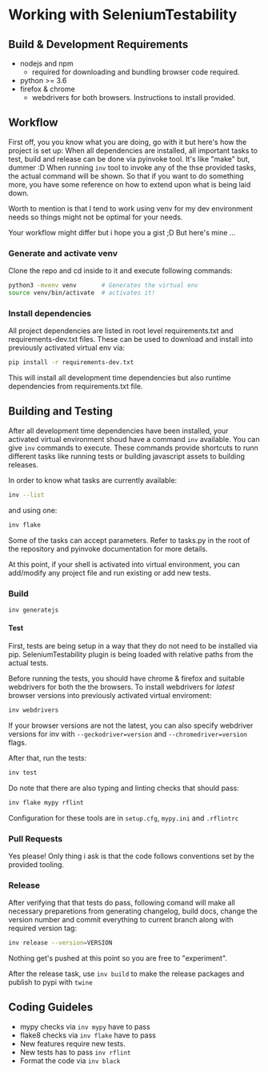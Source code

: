 # Working with SeleniumTestability

## Build & Development Requirements

- nodejs and npm
   - required for downloading and bundling browser code required.
- python >= 3.6
- firefox & chrome
  - webdrivers for both browsers. Instructions to install provided.


## Workflow

First off, you you know what you are doing, go with it but here's
how the project is set up: When all dependencies are installed, all
important tasks to test, build and release can be done via pyinvoke
tool. It's like "make" but, dummer :D  When running `inv` tool to
invoke any of the thse provided tasks, the actual command will be
shown. So that if you want to do something more, you have some
reference on how to extend upon what is being laid down.

Worth to mention is that I tend to work using venv for my dev
environment needs so things might not be optimal for your needs.

Your workflow might differ but i hope you a gist ;D But here's
mine ...


### Generate and activate venv

Clone the repo and cd inside to it and execute following commands:

```bash
python3 -mvenv venv       # Generates the virtual env
source venv/bin/activate  # activates it!
```

### Install dependencies
All project dependencies are listed in root level requirements.txt
and requirements-dev.txt files. These can be used to download and
install into previously activated virtual env via:

```bash
pip install -r requirements-dev.txt
```

This will install all development time dependencies but also runtime
dependencies from requirements.txt file.

## Building and Testing

After all development time dependencies have been installed, your
activated virtual environment shoud have a command `inv` available.
You can give `inv` commands to execute.  These commands provide
shortcuts to runn different tasks like running tests or building
javascript assets to building releases.

In order to know what tasks are currently available:

```bash
inv --list
```

and using one:

```bash
inv flake
```

Some of the tasks can accept parameters. Refer to tasks.py in the
root of the repository and pyinvoke documentation for more details.

At this point, if your shell is activated into virtual environment,
you can add/modify any project file and run existing or add new
tests.

### Build

```bash
inv generatejs
```

#### Test

First, tests are being setup in a way that they do not need to be installed
via pip. SeleniumTestability plugin is being loaded with relative paths
from the actual tests.

Before running the tests, you should have chrome & firefox and suitable
webdrivers for both the the browsers. To install webdrivers for *latest*
browser versions into previously  activated virtual enviroment:

```bash
inv webdrivers
```
If your browser versions are not the latest, you can also specify webdriver
versions for inv with `--geckodriver=version` and `--chromedriver=version`
flags.

After that, run the tests:

```bash
inv test
```

Do note that there are also typing and linting checks that should
pass:

```bash
inv flake mypy rflint
```

Configuration for these tools are in `setup.cfg`, `mypy.ini` and `.rflintrc`

### Pull Requests

Yes please! Only thing i ask is that the code follows conventions set
by the provided tooling.

### Release

After verifying that that tests do pass, following comand will make all
necessary preparetions from generating changelog, build docs, change the
version number and commit everything to current branch along with required
version tag:


```bash
inv release --version=VERSION
```

Nothing get's pushed at this point so you are free to "experiment".

After the release task, use `inv build` to make the release packages and
publish to pypi with `twine`

## Coding Guideles

* mypy checks via `inv mypy` have to pass
* flake8 checks via `inv flake` have to pass
* New features require new tests.
* New tests has to pass `inv rflint`
* Format the code via  `inv black`

